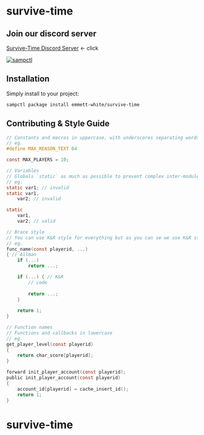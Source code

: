 # survive-time
## Join our discord server
[Survive-Time Discord Server](https://discord.gg/3vux22UJG5) <- click

[![sampctl](https://img.shields.io/badge/sampctl-survive--time-2f2f2f.svg?style=for-the-badge)](https://github.com/emmett-white/survive-time)

<!--
Short description of your library, why it's useful, some examples, pictures or
videos. Link to your forum release thread too.

Remember: You can use "forumfmt" to convert this readme to forum BBCode!

What the sections below should be used for:

`## Installation`: Leave this section un-edited unless you have some specific
additional installation procedure.

`## Testing`: Whether your library is tested with a simple `main()` and `print`,
unit-tested, or demonstrated via prompting the player to connect, you should
include some basic information for users to try out your code in some way.

And finally, maintaining your version number`:

* Follow [Semantic Versioning](https://semver.org/)
* When you release a new version, update `VERSION` and `git tag` it
* Versioning is important for sampctl to use the version control features

Happy Pawning!
-->

## Installation

Simply install to your project:

```bash
sampctl package install emmett-white/survive-time
```

## Contributing & Style Guide
```c
// Constants and macros in uppercase, with underscores separating words.
// eg.
#define MAX_REASON_TEXT 64

const MAX_PLAYERS = 10;

// Variables
// Globals `static` as much as possible to prevent complex inter-module dependencies.
// eg.
static var1; // invalid
static var1,
    var2; // invalid

static
    var1,
    var2; // valid

// Brace style
// You can use K&R style for everything but as you can se we use K&R style only inside functions
// eg.
func_name(const playerid, ...)
{ // Allman
    if (...)
        return ...;

    if (...) { // K&R
        // code
        
        return ...;
    }
    
    return 1;
}

// Function names
// Functions and callbacks in lowercase
// eg.
get_player_level(const playerid)
{
    return char_score[playerid];
}

forward init_player_account(const playerid);
public init_player_account(const playerid)
{
    account_id[playerid] = cache_insert_id();
    return 1;
}
```

# survive-time
